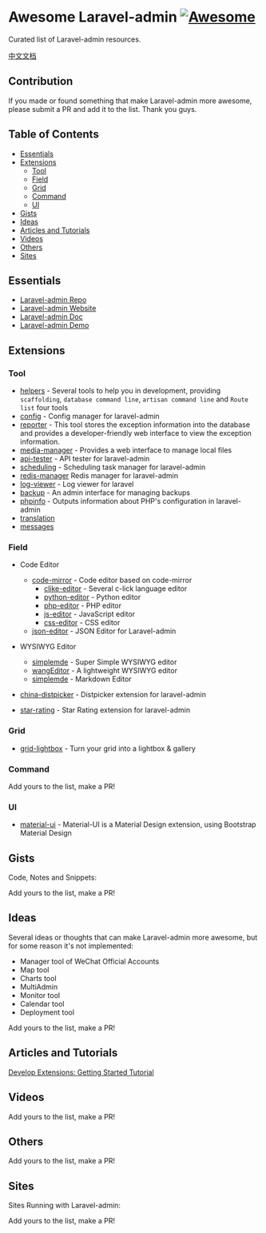 # Awesome Laravel-admin [![Awesome](https://cdn.rawgit.com/sindresorhus/awesome/d7305f38d29fed78fa85652e3a63e154dd8e8829/media/badge.svg)](https://github.com/sindresorhus/awesome)

Curated list of Laravel-admin resources.

[中文文档](README-CN.md)


## Contribution

If you made or found something that make Laravel-admin more awesome, please submit a PR and add it to the list. Thank you guys.

## Table of Contents

* [Essentials](#essentials)
* [Extensions](#extensions)
    * [Tool](#tool)
    * [Field](#field)
    * [Grid](#grid)
    * [Command](#command)
    * [UI](#ui)
* [Gists](#gists)
* [Ideas](#ideas)
* [Articles and Tutorials](#articles-and-tutorials)
* [Videos](#videos)
* [Others](#others)
* [Sites](#sites)

## Essentials
* [Laravel-admin Repo](https://github.com/z-song/laravel-admin)
* [Laravel-admin Website](http://laravel-admin.org)
* [Laravel-admin Doc](http://laravel-admin.org/docs)
* [Laravel-admin Demo](http://demo.laravel-admin.org)

## Extensions

### Tool

* [helpers](https://github.com/laravel-admin-extensions/helpers) - Several tools to help you in development, providing `scaffolding`, `database command line`, `artisan command line` and `Route list` four tools
* [config](https://github.com/laravel-admin-extensions/config) - Config manager for laravel-admin
* [reporter](https://github.com/laravel-admin-extensions/reporter) - This tool stores the exception information into the database and provides a developer-friendly web interface to view the exception information.
* [media-manager](https://github.com/laravel-admin-extensions/media-manager) - Provides a web interface to manage local files
* [api-tester](https://github.com/laravel-admin-extensions/api-tester) - API tester for laravel-admin
* [scheduling](https://github.com/laravel-admin-extensions/scheduling) - Scheduling task manager for laravel-admin
* [redis-manager](https://github.com/laravel-admin-extensions/redis-manager) Redis manager for laravel-admin
* [log-viewer](https://github.com/laravel-admin-extensions/log-viewer) - Log viewer for laravel
* [backup](https://github.com/laravel-admin-extensions/backup) - An admin interface for managing backups
* [phpinfo](https://github.com/laravel-admin-extensions/phpinfo) - Outputs information about PHP's configuration in laravel-admin
* [translation](https://github.com/laravel-admin-extensions/translation)
* [messages](https://github.com/laravel-admin-extensions/messages)

### Field

* Code Editor
   * [code-mirror](https://github.com/laravel-admin-extensions/code-mirror) - Code editor based on code-mirror
       * [clike-editor](https://github.com/laravel-admin-extensions/clike-editor) - Several c-lick language editor
       * [python-editor](https://github.com/laravel-admin-extensions/python-editor) - Python editor
       * [php-editor](https://github.com/laravel-admin-extensions/php-editor) - PHP editor
       * [js-editor](https://github.com/laravel-admin-extensions/js-editor) - JavaScript editor
       * [css-editor](https://github.com/laravel-admin-extensions/css-editor) - CSS editor
   * [json-editor](https://github.com/laravel-admin-extensions/json-editor) - JSON Editor for Laravel-admin
   
* WYSIWYG Editor
   * [simplemde](https://github.com/laravel-admin-extensions/simplemde) - Super Simple WYSIWYG editor
   * [wangEditor](https://github.com/laravel-admin-extensions/wangEditor) - A lightweight WYSIWYG editor
   * [simplemde](https://github.com/laravel-admin-extensions/simplemde) - Markdown Editor
   
* [china-distpicker](https://github.com/laravel-admin-extensions/china-distpicker) - Distpicker extension for laravel-admin
* [star-rating](https://github.com/laravel-admin-extensions/star-rating) - Star Rating extension for laravel-admin


### Grid

* [grid-lightbox](https://github.com/laravel-admin-extensions/grid-lightbox) - Turn your grid into a lightbox & gallery

### Command

Add yours to the list, make a PR!

### UI

* [material-ui](https://github.com/jxlwqq/material-ui) - Material-UI is a Material Design extension, using Bootstrap Material Design

## Gists

Code, Notes and Snippets:

Add yours to the list, make a PR!

## Ideas

Several ideas or thoughts that can make Laravel-admin more awesome, but for some reason it's not implemented:

* Manager tool of WeChat Official Accounts
* Map tool
* Charts tool
* MultiAdmin
* Monitor tool
* Calendar tool
* Deployment tool

Add yours to the list, make a PR!

## Articles and Tutorials

[Develop Extensions: Getting Started Tutorial](http://laravel-admin.org/docs/#/en/extension-development)

## Videos

Add yours to the list, make a PR!

## Others


Add yours to the list, make a PR!


## Sites

Sites Running with Laravel-admin:

Add yours to the list, make a PR!
